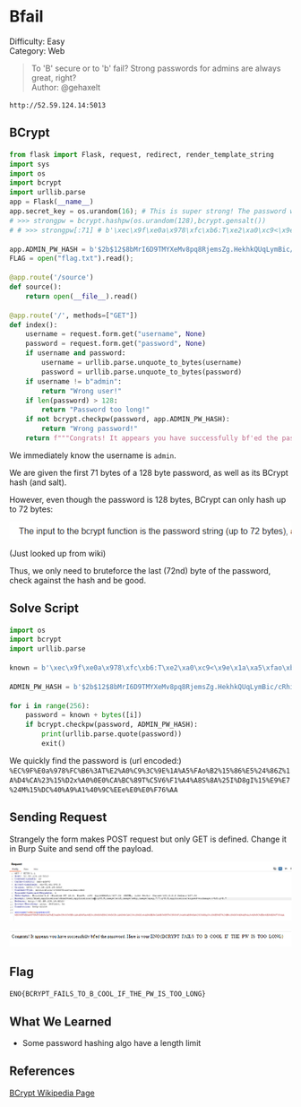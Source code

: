 # Bfail

Difficulty: Easy \
Category: Web

> To 'B' secure or to 'b' fail? Strong passwords for admins are always great, right? \
Author: @gehaxelt

`http://52.59.124.14:5013`

## BCrypt

```py
from flask import Flask, request, redirect, render_template_string
import sys 
import os 
import bcrypt 
import urllib.parse 
app = Flask(__name__) 
app.secret_key = os.urandom(16); # This is super strong! The password was generated quite securely. Here are the first 70 bytes, since you won't be able to brute-force the rest anyway... 
# >>> strongpw = bcrypt.hashpw(os.urandom(128),bcrypt.gensalt()) 
# # >>> strongpw[:71] # b'\xec\x9f\xe0a\x978\xfc\xb6:T\xe2\xa0\xc9<\x9e\x1a\xa5\xfao\xb2\x15\x86\xe5$\x86Z\x1a\xd4\xca#\x15\xd2x\xa0\x0e0\xca\xbc\x89T\xc5V6\xf1\xa4\xa8S\x8a%I\xd8gI\x15\xe9\xe7$M\x15\xdc@\xa9\xa1@\x9c\xeee\xe0\xe0\xf76' 

app.ADMIN_PW_HASH = b'$2b$12$8bMrI6D9TMYXeMv8pq8RjemsZg.HekhkQUqLymBic/cRhiKRa3YPK' 
FLAG = open("flag.txt").read(); 

@app.route('/source') 
def source(): 
    return open(__file__).read() 

@app.route('/', methods=["GET"]) 
def index(): 
    username = request.form.get("username", None) 
    password = request.form.get("password", None) 
    if username and password: 
        username = urllib.parse.unquote_to_bytes(username) 
        password = urllib.parse.unquote_to_bytes(password) 
    if username != b"admin": 
        return "Wrong user!" 
    if len(password) > 128: 
        return "Password too long!" 
    if not bcrypt.checkpw(password, app.ADMIN_PW_HASH): 
        return "Wrong password!" 
    return f"""Congrats! It appears you have successfully bf'ed the password. Here is your {FLAG}""" # Use f-string formatting within the template string template_string = """
```

We immediately know the username is `admin`.

We are given the first 71 bytes of a 128 byte password, as well as its BCrypt hash (and salt).

However, even though the password is 128 bytes, BCrypt can only hash up to 72 bytes:

![alt text](image.png)

(Just looked up from wiki)

Thus, we only need to bruteforce the last (72nd) byte of the password, check against the hash and be good.

## Solve Script

```py
import os 
import bcrypt 
import urllib.parse 

known = b'\xec\x9f\xe0a\x978\xfc\xb6:T\xe2\xa0\xc9<\x9e\x1a\xa5\xfao\xb2\x15\x86\xe5$\x86Z\x1a\xd4\xca#\x15\xd2x\xa0\x0e0\xca\xbc\x89T\xc5V6\xf1\xa4\xa8S\x8a%I\xd8gI\x15\xe9\xe7$M\x15\xdc@\xa9\xa1@\x9c\xeee\xe0\xe0\xf76'

ADMIN_PW_HASH = b'$2b$12$8bMrI6D9TMYXeMv8pq8RjemsZg.HekhkQUqLymBic/cRhiKRa3YPK' 

for i in range(256):
    password = known + bytes([i])
    if bcrypt.checkpw(password, ADMIN_PW_HASH): 
        print(urllib.parse.quote(password))
        exit()
```

We quickly find the password is (url encoded:)
`%EC%9F%E0a%978%FC%B6%3AT%E2%A0%C9%3C%9E%1A%A5%FAo%B2%15%86%E5%24%86Z%1A%D4%CA%23%15%D2x%A0%0E0%CA%BC%89T%C5V6%F1%A4%A8S%8A%25I%D8gI%15%E9%E7%24M%15%DC%40%A9%A1%40%9C%EEe%E0%E0%F76%AA`

## Sending Request

Strangely the form makes POST request but only GET is defined. Change it in Burp Suite and send off the payload.

![req](image-1.png)

![res](image-2.png)

## Flag

`ENO{BCRYPT_FAILS_TO_B_COOL_IF_THE_PW_IS_TOO_LONG}`

## What We Learned

* Some password hashing algo have a length limit

## References

[BCrypt Wikipedia Page](https://en.wikipedia.org/wiki/Bcrypt)
